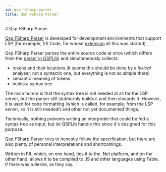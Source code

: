 ```yaml
---
id: qsp-fsharp-parser
title: QSP Fsharp Parser
---
```


﻿# Qsp.FSharp.Parser

[Qsp.FSharp.Parser](https://github.com/QSPFoundation/Qsp.FSharp/tree/master/src/Qsp.FSharp.Core) is developed for development environments that support LSP (for example, VS Code, for whose [extension](https://github.com/QSPFoundation/Qsp.FSharp.VsCode) all this was started).

Qsp.FSharp.Parser parses the entire source code at once (which differs from the [parser in QSPLib](./qsplib-parser.md)) and simultaneously collects:

* tokens and their locations (it seems this should be done by a *lexical* analyzer, not a syntactic one, but everything is not so simple there)
* semantic meaning of tokens
* builds a syntax tree

The main humor is that the syntax tree is not needed at all for the LSP server, but the parser still stubbornly builds it and then discards it. However, it is used for code formatting (which is called, for example, from the LSP server, so it is still needed!) and other not yet documented things.

Technically, nothing prevents writing an interpreter that could be fed a syntax tree as input, but let QSPLib handle this since it's designed for this purpose.

Qsp.FSharp.Parser tries to honestly follow the specification, but there are also plenty of personal interpretations and shortcomings.

<!-- todo: provide example -->

Written in F#, which, on one hand, ties it to the .Net platform, and on the other hand, allows it to be compiled to JS and other languages using Fable. If there was a desire, as they say.